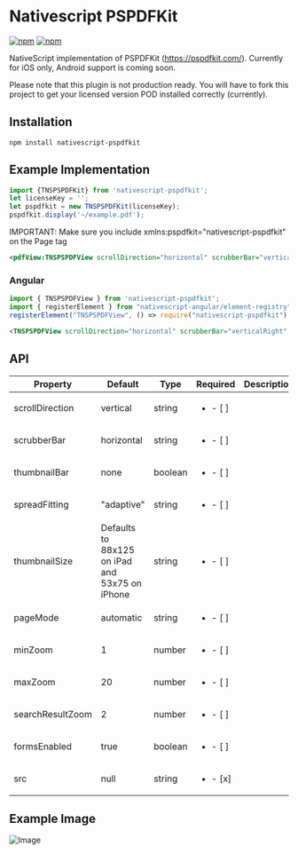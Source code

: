# Nativescript PSPDFKit

[![npm](https://img.shields.io/npm/v/nativescript-pspdfkit.svg?maxAge=2592000?style=plastic)](https://www.npmjs.com/package/nativescript-pspdfkit)
[![npm](https://img.shields.io/npm/dt/nativescript-pspdfkit.svg?maxAge=2592000?style=plastic)](https://www.npmjs.com/package/nativescript-pspdfkit)

NativeScript implementation of PSPDFKit (https://pspdfkit.com/). Currently for iOS only, Android support is coming soon.

Please note that this plugin is not production ready. You will have to fork this project to get your licensed version POD installed correctly (currently). 

## Installation
`npm install nativescript-pspdfkit`

## Example Implementation
```ts
import {TNSPSPDFKit} from 'nativescript-pspdfkit';
let licenseKey = '';
let pspdfkit = new TNSPSPDFKit(licenseKey);
pspdfkit.display('~/example.pdf');
```

IMPORTANT: Make sure you include xmlns:pspdfkit="nativescript-pspdfkit" on the Page tag

```xml
<pdfView:TNSPSPDFView scrollDirection="horizontal" scrubberBar="verticalRight" thumbnailBar="scrubber" spreadFitting="fill" src="~/example.pdf"/>
```

### Angular

```ts
import { TNSPSPDFView } from 'nativescript-pspdfkit';
import { registerElement } from "nativescript-angular/element-registry";
registerElement("TNSPSPDFView", () => require("nativescript-pspdfkit").TNSPSPDFView);
```

```html
<TNSPSPDFView scrollDirection="horizontal" scrubberBar="verticalRight" thumbnailBar="scrubber" spreadFitting="fill" src="~/example.pdf"></TNSPSPDFView>
```
## API

| Property | Default | Type | Required | Description  |
| --- | --- | --- | ---| ---|
| scrollDirection | vertical | string | <ul><li>- [ ] </li></ul> |
| scrubberBar | horizontal | string  | <ul><li>- [ ] </li></ul> |
| thumbnailBar | none | boolean | <ul><li>- [ ] </li></ul> | |
| spreadFitting | "adaptive" | string | <ul><li>- [ ] </li></ul> |
| thumbnailSize| Defaults to 88x125 on iPad and 53x75 on iPhone | string | <ul><li>- [ ] </li></ul> |
| pageMode| automatic | string | <ul><li>- [ ] </li></ul> |
| minZoom | 1 | number | <ul><li>- [ ] </li></ul> |
| maxZoom | 20 | number | <ul><li>- [ ] </li></ul> |
| searchResultZoom | 2 | number | <ul><li>- [ ] </li></ul> |
| formsEnabled | true | boolean | <ul><li>- [ ] </li></ul> |
| src | null | string | <ul><li>- [x] </li></ul> |

## Example Image
![Image](http://i.imgur.com/FM1ZxuV.png)